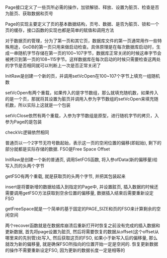 Page接口定义了一些页所必需的操作，加锁解锁、释放、设置为脏页、检查是否为脏页、获取数据和页号

Page的实现主要定义了页的基本数据结构，页号、数据、是否为脏页、锁和一个页的缓存，接口函数的实现也都是简单的赋值和调用方法

对于数据页的管理，分为了第一页和其它页，数据库文件的第一页通常用作一些特殊用途，GoDB的第一页只用来做启动检查。具体原理是在每次数据库启动时，生成一串随机字节存储在第一页的100~107字节，数据库正常关闭的时候这串字节会被拷贝到第一页的108~115字节。这样数据库在每次启动的时候只需要检查这两处的字节是否相同就可以判断上一次是否正常关闭了

InitRaw是创建一个新的页，并调用setVcOpen在100~107个字节上填充一组随机数

setVcOpen有两个重载，如果传入的是字节数组，那么就填充随机数，如果传入的是一个页，那就将其设置为脏页并调用入参为字节数组的setVcOpen来填充随机数，所以实际上这就是一个包装

setVcClose依然有两个重载，入参为字节数组是原型，进行随机字节的拷贝，入参为Page的是包装

checkVc逻辑依然相同

普通页以一个2字节无符号数起始，表示这一页的空闲位置的偏移(即起始), 剩下的部分就都是实际存储的数据. FSO是Free Space Offset

InitRaw是创建一个新的普通页, 调用SetFOS函数, 将入参ofData(新的偏移量)给写入页的头两个字节

getFSO有两个重载, 就是获取页的头两个字节, 并把其包装起来

insert是将要新增的数据给插入到指定的Page中, 并设置脏页, 插入数据的时候还需要调用getFSO方法获取到空余位置的偏移量, 数据插入结束后需要重新设定FSO

getFreeSpace就是一个简单的基于固定的PAGE_SIZE和页的FSO来计算剩余的空闲空间

两个recover函数就是在数据库崩溃后重新打开时恢复之前没有完成的插入数据和更新数据, 首先将page设置为脏页, 然后将需要恢复的数据从offset(这个offset从哪里来的先别管)处写入, 然后获取这页的FSO, 如果小于新写入后的偏移量, 那么就改为新的偏移量, 就是确保FSO所指向的位置开始一定是空闲的. 恢复更新数据的操作不需要重新设定FSO, 因为更新的数据长度一定是相等的